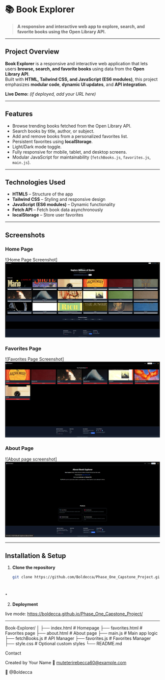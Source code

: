 # 📚 Book Explorer

> **A responsive and interactive web app to explore, search, and favorite books using the Open Library API.**
---

## **Project Overview**

**Book Explorer** is a responsive and interactive web application that lets users **browse, search, and favorite books** using data from the **Open Library API**.  
Built with **HTML, Tailwind CSS, and JavaScript (ES6 modules)**, this project emphasizes **modular code**, **dynamic UI updates**, and **API integration**.

**Live Demo:** *(if deployed, add your URL here)*  

---

## **Features**

- Browse trending books fetched from the Open Library API.  
- Search books by title, author, or subject.  
- Add and remove books from a personalized favorites list.  
- Persistent favorites using **localStorage**.  
- Light/Dark mode toggle.  
- Fully responsive for mobile, tablet, and desktop screens.  
- Modular JavaScript for maintainability (`fetchBooks.js`, `favorites.js`, `main.js`).  

---

## **Technologies Used**

- **HTML5** – Structure of the app  
- **Tailwind CSS** – Styling and responsive design  
- **JavaScript (ES6 modules)** – Dynamic functionality  
- **Fetch API** – Fetch book data asynchronously  
- **localStorage** – Store user favorites  

---

## **Screenshots**

### Home Page
![Home Page Screenshot]![alt text](image.png)

### Favorites Page
![Favorites Page Screenshot]![alt text](image-1.png)

### About Page
![About page screenshot]![alt text](image-2.png)

---

## **Installation & Setup**

1. **Clone the repository**
   ```bash
   git clone https://github.com/Boldecca/Phase_One_Capstone_Project.git
.
---

2. **Deployment**

live mode:  https://boldecca.github.io/Phase_One_Capstone_Project/

---

Book-Explorer/
│
├── index.html           # Homepage
├── favorites.html       # Favorites page
├── about.html           # About page
├── main.js              # Main app logic
├── fetchBooks.js        # API Manager
├── favorites.js         # Favorites Manager
├── style.css            # Optional custom styles
└── README.md

Contact

Created by Your Name
📧 muteterirebecca60@example.com

🐙 @Boldecca
